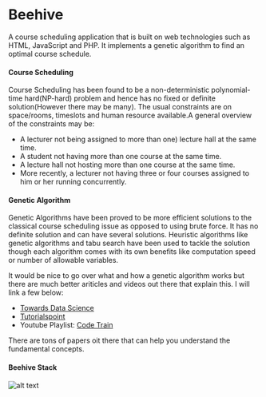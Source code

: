 # Beehive
A course scheduling application that is built on web technologies such as HTML, JavaScript and PHP. It implements a genetic algorithm to find an optimal course schedule.

#### Course Scheduling
Course Scheduling has been found to be a non-deterministic polynomial-time hard(NP-hard) problem and hence has no fixed or definite solution(However there may be many). The usual constraints are on space/rooms, timeslots and human resource available.A general overview of the constraints may be:

*	A lecturer not being assigned to more than one) lecture hall at the same time.
*	A student not having more than one course at the same time.
*	A lecture hall not hosting more than one course at the same time.
*	More recently, a lecturer not having three or four courses assigned to him or her running concurrently.

#### Genetic Algorithm
Genetic Algorithms have been proved to be more efficient solutions to the classical course scheduling issue as opposed to using brute force. It has no definite solution and can have several solutions. Heuristic algorithms like genetic algorithms and tabu search have been used to tackle the solution though each algorithm comes with its own benefits like computation speed or number of allowable variables.

It would be nice to go over what and how a genetic algorithm works but there are much better ariticles and videos out there that explain this. I will link a few below:
* [Towards Data Science](https://towardsdatascience.com/introduction-to-genetic-algorithms-including-example-code-e396e98d8bf3#:~:text=A%20genetic%20algorithm%20is%20a,offspring%20of%20the%20next%20generation.)
* [Tutorialspoint](https://www.tutorialspoint.com/genetic_algorithms/genetic_algorithms_introduction.htm)
* Youtube Playlist: [Code Train](https://www.youtube.com/playlist?list=PLRqwX-V7Uu6bJM3VgzjNV5YxVxUwzALHV)

There are tons of papers oit there that can help you understand the fundamental concepts.

#### Beehive Stack

![alt text](https://github.com/jnrkufuor/beehive/blob/master/stack.png?raw=true)
